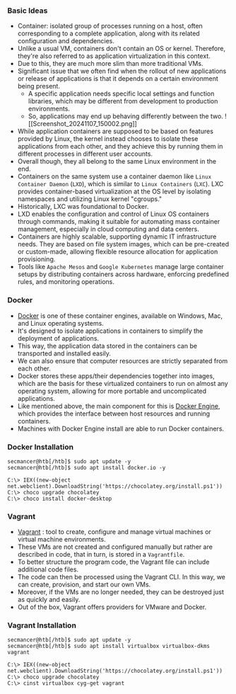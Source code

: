 ### Basic Ideas
- Container: isolated group of processes running on a host, often corresponding to a complete application, along with its related configuration and dependencies.
- Unlike a usual VM, containers don't contain an OS or kernel. Therefore, they're also referred to as application virtualization in this context.
- Due to this, they are much more slim than more traditional VMs.
- Significant issue that we often find when the rollout of new applications or release of applications is that it depends on a certain environment being present.
	- A specific application needs specific local settings and function libraries, which may be different from development to production environments.
	- So, applications may end up behaving differently between the two.
![[Screenshot_20241107_150002.png]]
- While application containers are supposed to be based on features provided by Linux, the kernel instead chooses to isolate these applications from each other, and they achieve this by running them in different processes in different user accounts. 
- Overall though, they all belong to the same Linux environment in the end.
- Containers on the same system use a container daemon like `Linux Container Daemon` (`LXD`), which is similar to `Linux Containers` (`LXC`). LXC provides container-based virtualization at the OS level by isolating namespaces and utilizing Linux kernel "cgroups." 
- Historically, LXC was foundational to Docker.
- LXD enables the configuration and control of Linux OS containers through commands, making it suitable for automating mass container management, especially in cloud computing and data centers.
- Containers are highly scalable, supporting dynamic IT infrastructure needs. They are based on file system images, which can be pre-created or custom-made, allowing flexible resource allocation for application provisioning.
- Tools like `Apache Mesos` and `Google Kubernetes` manage large container setups by distributing containers across hardware, enforcing predefined rules, and monitoring operations.


### Docker
- [Docker](https://www.docker.com/get-started) is one of these container engines, available on Windows, Mac, and Linux operating systems.
- It's designed to isolate applications in containers to simplify the deployment of applications.
- This way, the application data stored in the containers can be transported and installed easily.
- We can also ensure that computer resources are strictly separated from each other. 
- Docker stores these apps/their dependencies together into images, which are the basis for these virtualized containers to run on almost any operating system, allowing for more portable and uncomplicated applications.
- Like mentioned above, the main component for this is [Docker Engine](https://docs.docker.com/engine/), which provides the interface between host resources and running containers. 
- Machines with Docker Engine install are able to run Docker containers.

### Docker Installation
```shell-session
secmancer@htb[/htb]$ sudo apt update -y 
secmancer@htb[/htb]$ sudo apt install docker.io -y
```
```powershell-session
C:\> IEX((new-object net.webclient).DownloadString('https://chocolatey.org/install.ps1'))
C:\> choco upgrade chocolatey
C:\> choco install docker-desktop
```

### Vagrant
- [Vagrant](https://www.vagrantup.com/) : tool to create, configure and manage virtual machines or virtual machine environments. 
- These VMs are not created and configured manually but rather are described in code, that in turn, is stored in a `Vagrantfile`. 
- To better structure the program code, the Vagrant file can include additional code files. 
- The code can then be processed using the Vagrant CLI. In this way, we can create, provision, and start our own VMs. 
- Moreover, if the VMs are no longer needed, they can be destroyed just as quickly and easily. 
- Out of the box, Vagrant offers providers for VMware and Docker.

### Vagrant Installation
```shell-session
secmancer@htb[/htb]$ sudo apt update -y 
secmancer@htb[/htb]$ sudo apt install virtualbox virtualbox-dkms vagrant
```
```powershell-session
C:\> IEX((new-object net.webclient).DownloadString('https://chocolatey.org/install.ps1'))
C:\> choco upgrade chocolatey
C:\> cinst virtualbox cyg-get vagrant
```